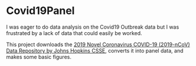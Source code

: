 # Covid19Panel
I was eager to do data analysis on the Covid19 Outbreak data but I was frustrated by a lack of data that could easily be worked. 

This project downloads the [2019 Novel Coronavirus COVID-19 (2019-nCoV) Data Repository by Johns Hopkins CSSE](https://github.com/CSSEGISandData/COVID-19), converts it into panel data, and makes some basic figures. 




